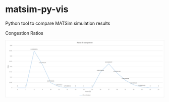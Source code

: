 # matsim-py-vis
Python tool to compare MATSim simulation results


Congestion Ratios

![imgs/congestion_ratios.png](imgs/congestion_ratios.png)
